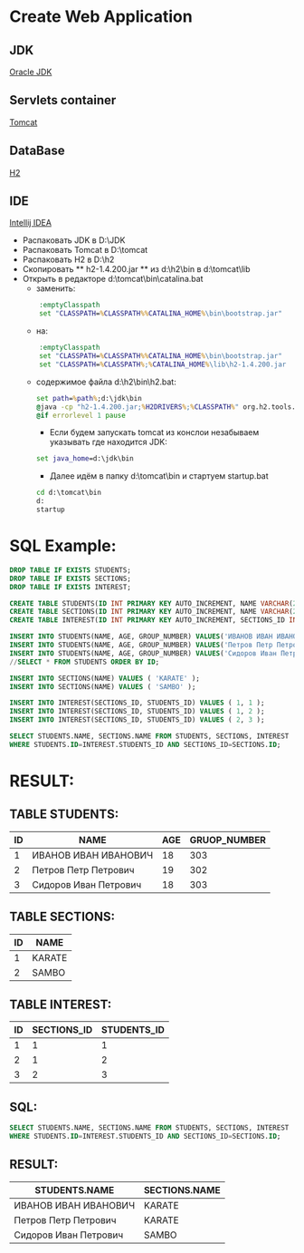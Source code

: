 # Create Web Application

## JDK
[Oracle JDK](https://www.oracle.com/java/technologies/javase-jdk8-downloads.html)
## Servlets container
[Tomcat](https://tomcat.apache.org/download-90.cgi)
## DataBase
[H2](https://www.h2database.com/html/main.html)
## IDE
[Intellij IDEA](https://portapps.io/app/intellij-idea-ultimate-portable/#download)

* Распаковать JDK в D:\JDK
* Распаковать Tomcat в D:\tomcat
* Распаковать H2 в D:\h2
* Скопировать ** h2-1.4.200.jar ** из d:\h2\bin в d:\tomcat\lib
* Открыть в редакторе d:\tomcat\bin\catalina.bat
  * заменить:
  ``` bat
      :emptyClasspath
      set "CLASSPATH=%CLASSPATH%%CATALINA_HOME%\bin\bootstrap.jar"
  ```
  * на: 
  ``` bat
      :emptyClasspath
      set "CLASSPATH=%CLASSPATH%%CATALINA_HOME%\bin\bootstrap.jar"
      set "CLASSPATH=%CLASSPATH%;%CATALINA_HOME%\lib\h2-1.4.200.jar
  ```
   * содержимое файла d:\h2\bin\h2.bat:
     ``` bat
     set path=%path%;d:\jdk\bin
     @java -cp "h2-1.4.200.jar;%H2DRIVERS%;%CLASSPATH%" org.h2.tools.Console %*
     @if errorlevel 1 pause
     ```
     * Если будем запускать tomcat из конслои незабываем указывать где находится JDK:
     ``` bat
     set java_home=d:\jdk\bin
     ```
     * Далее идём в папку d:\tomcat\bin и стартуем startup.bat
     ``` cmd
     cd d:\tomcat\bin
     d:
     startup
     ```

# SQL Example:
``` SQL
DROP TABLE IF EXISTS STUDENTS;
DROP TABLE IF EXISTS SECTIONS;
DROP TABLE IF EXISTS INTEREST;

CREATE TABLE STUDENTS(ID INT PRIMARY KEY AUTO_INCREMENT, NAME VARCHAR(255), AGE INT, GROUP_NUMBER INT);
CREATE TABLE SECTIONS(ID INT PRIMARY KEY AUTO_INCREMENT, NAME VARCHAR(255));
CREATE TABLE INTEREST(ID INT PRIMARY KEY AUTO_INCREMENT, SECTIONS_ID INT NOT NULL , STUDENTS_ID INT NOT NULL );

INSERT INTO STUDENTS(NAME, AGE, GROUP_NUMBER) VALUES('ИВАНОВ ИВАН ИВАНОВИЧ', 18, 303);
INSERT INTO STUDENTS(NAME, AGE, GROUP_NUMBER) VALUES('Петров Петр Петрович', 19, 302);
INSERT INTO STUDENTS(NAME, AGE, GROUP_NUMBER) VALUES('Сидоров Иван Петрович', 18, 303);
//SELECT * FROM STUDENTS ORDER BY ID;

INSERT INTO SECTIONS(NAME) VALUES ( 'KARATE' );
INSERT INTO SECTIONS(NAME) VALUES ( 'SAMBO' );

INSERT INTO INTEREST(SECTIONS_ID, STUDENTS_ID) VALUES ( 1, 1 );
INSERT INTO INTEREST(SECTIONS_ID, STUDENTS_ID) VALUES ( 1, 2 );
INSERT INTO INTEREST(SECTIONS_ID, STUDENTS_ID) VALUES ( 2, 3 );

SELECT STUDENTS.NAME, SECTIONS.NAME FROM STUDENTS, SECTIONS, INTEREST
WHERE STUDENTS.ID=INTEREST.STUDENTS_ID AND SECTIONS_ID=SECTIONS.ID;
```
# RESULT:
## TABLE STUDENTS:
|ID|NAME|AGE|GRUOP_NUMBER|
|---|---|---|---|
|1	|ИВАНОВ ИВАН ИВАНОВИЧ	|18	|303|
|2	|Петров Петр Петрович	|19	|302|
|3	|Сидоров Иван Петрович	|18	|303|

## TABLE SECTIONS:
|ID|NAME|
|---|---|
|1	|KARATE|
|2	|SAMBO|
## TABLE INTEREST:
|ID |SECTIONS_ID |STUDENTS_ID|
|---|---|---|
|1	|1	|1|
|2	|1	|2|
|3	|2	|3|
## SQL:
``` SQL
SELECT STUDENTS.NAME, SECTIONS.NAME FROM STUDENTS, SECTIONS, INTEREST
WHERE STUDENTS.ID=INTEREST.STUDENTS_ID AND SECTIONS_ID=SECTIONS.ID;
``` 
## RESULT:
|STUDENTS.NAME |SECTIONS.NAME|
|---|---|
|ИВАНОВ ИВАН ИВАНОВИЧ	|KARATE|
|Петров Петр Петрович	|KARATE|
|Сидоров Иван Петрович	|SAMBO|


